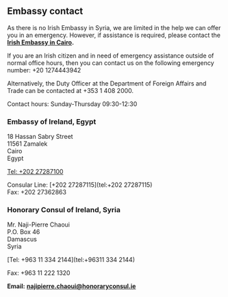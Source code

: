 ## Embassy contact

As there is no Irish Embassy in Syria, we are limited in the help we can offer you in an emergency. However, if assistance is required, please contact the [**Irish Embassy in Cairo**](https://www.ireland.ie/en/egypt/cairo/)**.**

If you are an Irish citizen and in need of emergency assistance outside of normal office hours, then you can contact us on the following emergency number: +20 1274443942

Alternatively, the Duty Officer at the Department of Foreign Affairs and Trade can be contacted at +353 1 408 2000.

Contact hours: Sunday-Thursday 09:30-12:30

### Embassy of Ireland, Egypt

18 Hassan Sabry Street   
11561 Zamalek   
Cairo   
Egypt

[Tel: +202 27287100](tel:+20227287100)

Consular Line: [+202 27287115](tel:+202 27287115)  
Fax: +202 27362863

### Honorary Consul of Ireland, Syria

Mr. Naji-Pierre Chaoui   
P.O. Box 46   
Damascus   
Syria

[Tel: +963 11 334 2144](tel:+96311 334 2144)

Fax: +963 11 222 1320

**Email:** [**najipierre.chaoui@honoraryconsul.ie**](mailto:najipierre.chaoui@honoraryconsul.ie)
